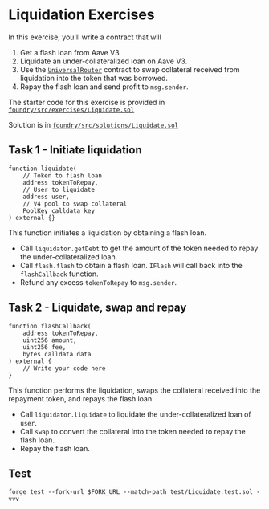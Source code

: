 # Liquidation Exercises

In this exercise, you'll write a contract that will

1. Get a flash loan from Aave V3.
2. Liquidate an under-collateralized loan on Aave V3.
3. Use the [`UniversalRouter`](https://github.com/Uniswap/universal-router/blob/main/contracts/UniversalRouter.sol) contract to swap collateral received from liquidation into the token that was borrowed.
4. Repay the flash loan and send profit to `msg.sender`.

The starter code for this exercise is provided in [`foundry/src/exercises/Liquidate.sol`](https://github.com/Cyfrin/defi-uniswap-v4/blob/main/foundry/src/exercises/Liquidate.sol)

Solution is in [`foundry/src/solutions/Liquidate.sol`](https://github.com/Cyfrin/defi-uniswap-v4/blob/main/foundry/src/solutions/Liquidate.sol)

## Task 1 - Initiate liquidation

```solidity
function liquidate(
    // Token to flash loan
    address tokenToRepay,
    // User to liquidate
    address user,
    // V4 pool to swap collateral
    PoolKey calldata key
) external {}
```

This function initiates a liquidation by obtaining a flash loan.

- Call `liquidator.getDebt` to get the amount of the token needed to repay the under-collateralized loan.
- Call `flash.flash` to obtain a flash loan. `IFlash` will call back into the `flashCallback` function.
- Refund any excess `tokenToRepay` to `msg.sender`.

## Task 2 - Liquidate, swap and repay

```solidity
function flashCallback(
    address tokenToRepay,
    uint256 amount,
    uint256 fee,
    bytes calldata data
) external {
    // Write your code here
}
```

This function performs the liquidation, swaps the collateral received into the repayment token, and repays the flash loan.

- Call `liquidator.liquidate` to liquidate the under-collateralized loan of `user`.
- Call `swap` to convert the collateral into the token needed to repay the flash loan.
- Repay the flash loan.

## Test

```shell
forge test --fork-url $FORK_URL --match-path test/Liquidate.test.sol -vvv
```
